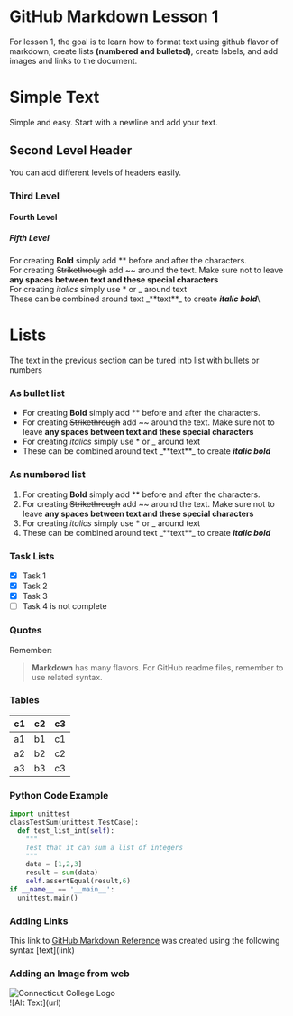 # GitHub Markdown Lesson 1
For lesson 1, the goal is to learn how to format text using github flavor of markdown, create lists **(numbered and bulleted)**, create labels, and add images and links to the document.
# Simple Text
Simple and easy. Start with a newline and add your text.
## Second Level Header
You can add different levels of headers easily.
### Third Level
#### Fourth Level
##### Fifth Level
For creating **Bold** simply add ** before and after the characters.\
For creating ~~Strikethrough~~ add ~~ around the text. Make sure not to leave **any spaces between text and these special characters**\
For creating *italics* simply use * or _ around text\
These can be combined around text \_\*\*text\*\*\_ to create _**italic bold**_\
# Lists
The text in the previous section can be tured into list with bullets or numbers
### As bullet list
* For creating **Bold** simply add ** before and after the characters.
* For creating ~~Strikethrough~~ add ~~ around the text. Make sure not to leave **any spaces between text and these special characters**
* For creating *italics* simply use * or _ around text
* These can be combined around text \_\*\*text\*\*\_ to create _**italic bold**_
### As numbered list
1. For creating **Bold** simply add ** before and after the characters.
2. For creating ~~Strikethrough~~ add ~~ around the text. Make sure not to leave **any spaces between text and these special characters**
3. For creating *italics* simply use * or _ around text
4. These can be combined around text \_\*\*text\*\*\_ to create _**italic bold**_
### Task Lists
- [X] Task 1
- [X] Task 2
- [X] Task 3
- [ ] Task 4 is not complete
### Quotes
Remember:
> **Markdown** has many flavors. For GitHub readme files, remember to use related
> syntax.
### Tables
c1|c2|c3
-|-|-
a1|b1|c1
a2|b2|c2
a3|b3|c3
### Python Code Example
```python 
import unittest
classTestSum(unittest.TestCase):
  def test_list_int(self):
    """
    Test that it can sum a list of integers
    """
    data = [1,2,3]
    result = sum(data)
    self.assertEqual(result,6)
if __name__ == '__main__':    
  unittest.main()
```
### Adding Links
This link to [GitHub Markdown Reference](https://guides.github.com/features/mastering-markdown/) was created using the following syntax
\[text\]\(link\)
### Adding an Image from web
![Connecticut College Logo](https://d28htnjz2elwuj.cloudfront.net/wp-content/uploads/2019/03/04120022/Connecticut-College-400x400.jpg)\
\!\[Alt Text\]\(url\)
